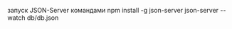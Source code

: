 запуск JSON-Server командами npm install -g json-server
                             json-server --watch db/db.json
